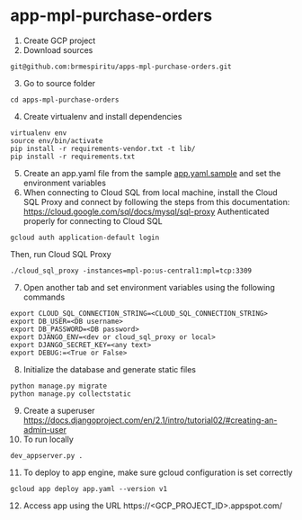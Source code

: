 # app-mpl-purchase-orders

1. Create GCP project
2. Download sources
```
git@github.com:brmespiritu/apps-mpl-purchase-orders.git
```
3. Go to source folder
```
cd apps-mpl-purchase-orders
```
4. Create virtualenv and install dependencies
```
virtualenv env
source env/bin/activate
pip install -r requirements-vendor.txt -t lib/
pip install -r requirements.txt
```
5. Create an app.yaml file from the sample [app.yaml.sample](./app.yaml.sample) and set the environment variables
6. When connecting to Cloud SQL from local machine, install the Cloud SQL Proxy and connect by following the steps from this documentation: https://cloud.google.com/sql/docs/mysql/sql-proxy
Authenticated properly for connecting to Cloud SQL
```
gcloud auth application-default login
```
Then, run Cloud SQL Proxy
```
./cloud_sql_proxy -instances=mpl-po:us-central1:mpl=tcp:3309
```

7. Open another tab and set environment variables using the following commands
```
export CLOUD_SQL_CONNECTION_STRING=<CLOUD_SQL_CONNECTION_STRING>
export DB_USER=<DB username>
export DB_PASSWORD=<DB password>
export DJANGO_ENV=<dev or cloud_sql_proxy or local>
export DJANGO_SECRET_KEY=<any text>
export DEBUG:=<True or False>
```
8. Initialize the database and generate static files
```
python manage.py migrate
python manage.py collectstatic
```
9. Create a superuser
https://docs.djangoproject.com/en/2.1/intro/tutorial02/#creating-an-admin-user
10. To run locally
```
dev_appserver.py .
```
11. To deploy to app engine, make sure gcloud configuration is set correctly
```
gcloud app deploy app.yaml --version v1
```
12. Access app using the URL https://<GCP_PROJECT_ID>.appspot.com/
